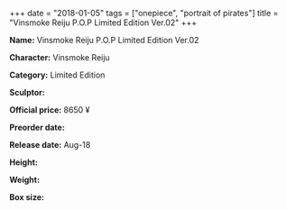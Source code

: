 +++
date = "2018-01-05"
tags = ["onepiece", "portrait of pirates"]
title = "Vinsmoke Reiju P.O.P Limited Edition Ver.02"
+++

**Name:** Vinsmoke Reiju P.O.P Limited Edition Ver.02

**Character:** Vinsmoke Reiju

**Category:** Limited Edition 

**Sculptor:** 

**Official price:** 8650 ¥

**Preorder date:** 

**Release date:** Aug-18

**Height:** 

**Weight:** 

**Box size:** 


